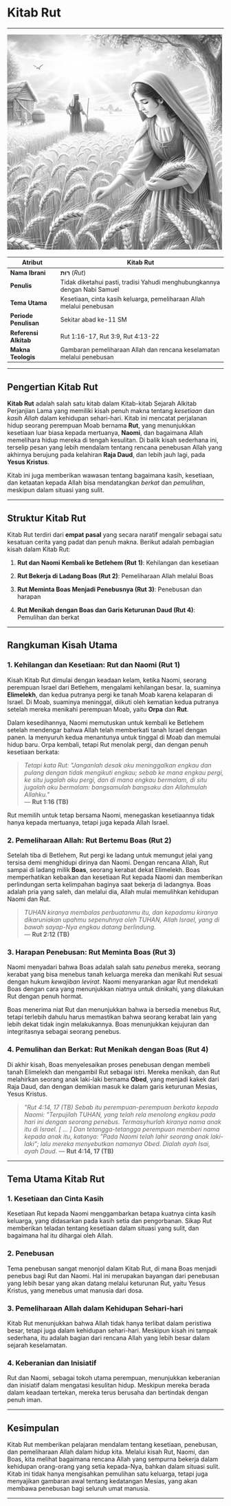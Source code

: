 # Kitab Rut

---

![Ilustrasi hitam putih Rut di ladang memungut sisa jelai, dengan latar belakang Boas memperhatikannya.](data/img/alkitab_kitab_rut.jpg)

| **Atribut** | **Kitab Rut** |
| --- | --- |
| **Nama Ibrani** | **רוּת** (*Rut*) |
| **Penulis** | Tidak diketahui pasti, tradisi Yahudi menghubungkannya dengan Nabi Samuel |
| **Tema Utama** | Kesetiaan, cinta kasih keluarga, pemeliharaan Allah melalui penebusan |
| **Periode Penulisan** | Sekitar abad ke-11 SM |
| **Referensi Alkitab** | Rut 1:16-17, Rut 3:9, Rut 4:13-22 |
| **Makna Teologis** | Gambaran pemeliharaan Allah dan rencana keselamatan melalui penebusan |

---

## Pengertian Kitab Rut

**Kitab Rut** adalah salah satu kitab dalam Kitab-kitab Sejarah Alkitab Perjanjian Lama yang memiliki kisah penuh makna tentang *kesetiaan* dan *kasih Allah* dalam kehidupan sehari-hari. Kitab ini mencatat perjalanan hidup seorang perempuan Moab bernama **Rut**, yang menunjukkan kesetiaan luar biasa kepada mertuanya, **Naomi**, dan bagaimana Allah memelihara hidup mereka di tengah kesulitan. Di balik kisah sederhana ini, terselip pesan yang lebih mendalam tentang rencana penebusan Allah yang akhirnya berujung pada kelahiran **Raja Daud**, dan lebih jauh lagi, pada **Yesus Kristus**.

Kitab ini juga memberikan wawasan tentang bagaimana kasih, kesetiaan, dan ketaatan kepada Allah bisa mendatangkan *berkat* dan *pemulihan*, meskipun dalam situasi yang sulit.

---

## Struktur Kitab Rut

Kitab Rut terdiri dari **empat pasal** yang secara naratif mengalir sebagai satu kesatuan cerita yang padat dan penuh makna. Berikut adalah pembagian kisah dalam Kitab Rut:

1. **Rut dan Naomi Kembali ke Betlehem (Rut 1)**: Kehilangan dan kesetiaan

2. **Rut Bekerja di Ladang Boas (Rut 2)**: Pemeliharaan Allah melalui Boas

3. **Rut Meminta Boas Menjadi Penebusnya (Rut 3)**: Penebusan dan harapan

4. **Rut Menikah dengan Boas dan Garis Keturunan Daud (Rut 4)**: Pemulihan dan berkat

---

## Rangkuman Kisah Utama

### 1. Kehilangan dan Kesetiaan: Rut dan Naomi (Rut 1)

Kisah Kitab Rut dimulai dengan keadaan kelam, ketika Naomi, seorang perempuan Israel dari Betlehem, mengalami kehilangan besar. Ia, suaminya **Elimelekh**, dan kedua putranya pergi ke tanah Moab karena kelaparan di Israel. Di Moab, suaminya meninggal, diikuti oleh kematian kedua putranya setelah mereka menikahi perempuan Moab, yaitu **Orpa** dan **Rut**. 

Dalam kesedihannya, Naomi memutuskan untuk kembali ke Betlehem setelah mendengar bahwa Allah telah memberkati tanah Israel dengan panen. Ia menyuruh kedua menantunya untuk tinggal di Moab dan memulai hidup baru. Orpa kembali, tetapi Rut menolak pergi, dan dengan penuh kesetiaan berkata:

> *Tetapi kata Rut: "Janganlah desak aku meninggalkan engkau dan pulang dengan tidak mengikuti engkau; sebab ke mana engkau pergi, ke situ jugalah aku pergi, dan di mana engkau bermalam, di situ jugalah aku bermalam: bangsamulah bangsaku dan Allahmulah Allahku."*  
> — **Rut 1:16 (TB)**

Rut memilih untuk tetap bersama Naomi, menegaskan kesetiaannya tidak hanya kepada mertuanya, tetapi juga kepada Allah Israel.

### 2. Pemeliharaan Allah: Rut Bertemu Boas (Rut 2)

Setelah tiba di Betlehem, Rut pergi ke ladang untuk memungut jelai yang tersisa demi menghidupi dirinya dan Naomi. Dengan rencana Allah, Rut sampai di ladang milik **Boas**, seorang kerabat dekat Elimelekh. Boas memperhatikan kebaikan dan kesetiaan Rut kepada Naomi dan memberikan perlindungan serta kelimpahan baginya saat bekerja di ladangnya. Boas adalah pria yang saleh, dan melalui dia, Allah mulai memulihkan kehidupan Naomi dan Rut.

> *TUHAN kiranya membalas perbuatanmu itu, dan kepadamu kiranya dikaruniakan upahmu sepenuhnya oleh TUHAN, Allah Israel, yang di bawah sayap-Nya engkau datang berlindung.*  
> — **Rut 2:12 (TB)**

### 3. Harapan Penebusan: Rut Meminta Boas (Rut 3)

Naomi menyadari bahwa Boas adalah salah satu *penebus* mereka, seorang kerabat yang bisa menebus tanah keluarga mereka dan menikahi Rut sesuai dengan hukum *kewajiban levirat*. Naomi menyarankan agar Rut mendekati Boas dengan cara yang menunjukkan niatnya untuk dinikahi, yang dilakukan Rut dengan penuh hormat.

Boas menerima niat Rut dan menunjukkan bahwa ia bersedia menebus Rut, tetapi terlebih dahulu harus memastikan bahwa seorang kerabat lain yang lebih dekat tidak ingin melakukannya. Boas menunjukkan kejujuran dan integritasnya sebagai seorang penebus.

### 4. Pemulihan dan Berkat: Rut Menikah dengan Boas (Rut 4)

Di akhir kisah, Boas menyelesaikan proses penebusan dengan membeli tanah Elimelekh dan mengambil Rut sebagai istri. Mereka menikah, dan Rut melahirkan seorang anak laki-laki bernama **Obed**, yang menjadi kakek dari Raja Daud, dan dengan demikian masuk ke dalam garis keturunan Mesias, Yesus Kristus.

> *"Rut 4:14, 17 (TB)  Sebab itu perempuan-perempuan berkata kepada Naomi: "Terpujilah TUHAN, yang telah rela menolong engkau pada hari ini dengan seorang penebus. Termasyhurlah kiranya nama anak itu di Israel. [ ... ] Dan tetangga-tetangga perempuan memberi nama kepada anak itu, katanya: "Pada Naomi telah lahir seorang anak laki-laki"; lalu mereka menyebutkan namanya Obed. Dialah ayah Isai, ayah Daud.* 
> — **Rut 4:14, 17 (TB)**

---

## Tema Utama Kitab Rut

### 1. Kesetiaan dan Cinta Kasih

Kesetiaan Rut kepada Naomi menggambarkan betapa kuatnya cinta kasih keluarga, yang didasarkan pada kasih setia dan pengorbanan. Sikap Rut memberikan teladan tentang kesetiaan dalam situasi yang sulit, dan bagaimana hal itu dihargai oleh Allah.

### 2. Penebusan

Tema penebusan sangat menonjol dalam Kitab Rut, di mana Boas menjadi penebus bagi Rut dan Naomi. Hal ini merupakan bayangan dari penebusan yang lebih besar yang akan datang melalui keturunan Rut, yaitu Yesus Kristus, yang menebus umat manusia dari dosa.

### 3. Pemeliharaan Allah dalam Kehidupan Sehari-hari

Kitab Rut menunjukkan bahwa Allah tidak hanya terlibat dalam peristiwa besar, tetapi juga dalam kehidupan sehari-hari. Meskipun kisah ini tampak sederhana, itu adalah bagian dari rencana Allah yang lebih besar dalam sejarah keselamatan.

### 4. Keberanian dan Inisiatif

Rut dan Naomi, sebagai tokoh utama perempuan, menunjukkan keberanian dan inisiatif dalam mengatasi kesulitan hidup. Meskipun mereka berada dalam keadaan tertekan, mereka terus berusaha dan bertindak dengan penuh iman.

---

## Kesimpulan

Kitab Rut memberikan pelajaran mendalam tentang kesetiaan, penebusan, dan pemeliharaan Allah dalam hidup kita. Melalui kisah Rut, Naomi, dan Boas, kita melihat bagaimana rencana Allah yang sempurna bekerja dalam kehidupan orang-orang yang setia kepada-Nya, bahkan dalam situasi sulit. Kitab ini tidak hanya mengisahkan pemulihan satu keluarga, tetapi juga menyajikan gambaran awal tentang kedatangan Mesias, yang akan membawa penebusan bagi seluruh umat manusia. 

---